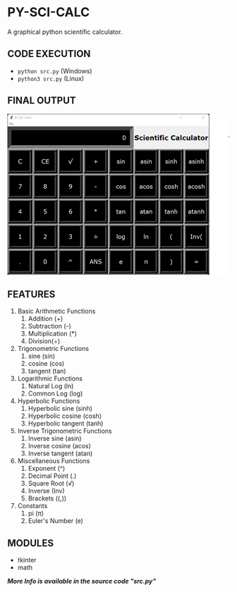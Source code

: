 # PY-SCI-CALC
A graphical python scientific calculator.

## CODE EXECUTION
- `python src.py` (Windows)
- `python3 src.py` (Linux)

## FINAL OUTPUT
![GUI](image.png)

## FEATURES
1. Basic Arithmetic Functions 
   1. Addition (+)
   2. Subtraction (-)
   3. Multiplication (*)
   4. Division(÷)
2. Trigonometric Functions 
   1. sine (sin)
   2. cosine (cos)
   3. tangent (tan)
3. Logarithmic Functions
   1. Natural Log (ln)
   2. Common Log (log)
4. Hyperbolic Functions 
   1. Hyperbolic sine (sinh)
   2. Hyperbolic cosine (cosh)
   3. Hyperbolic tangent (tanh)
5. Inverse Trigonometric Functions
   1. Inverse sine (asin)
   2. Inverse cosine (acos)
   3. Inverse tangent (atan)
6. Miscellaneous Functions
   1. Exponent (^)
   2. Decimal Point (.)
   3. Square Root (√)
   4. Inverse (Inv)
   5. Brackets ((,))
7. Constants
   1. pi (π)
   2. Euler's Number (e)

## MODULES
- tkinter
- math

***More Info is available in the source code "src.py"***
